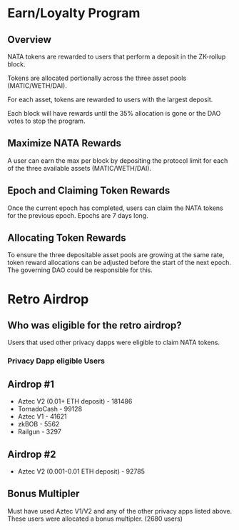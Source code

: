 # Earn/Loyalty Program

## Overview
NATA tokens are rewarded to users that perform a deposit in the ZK-rollup block.

Tokens are allocated portionally across the three asset pools (MATIC/WETH/DAI).

For each asset, tokens are rewarded to users with the largest deposit.

Each block will have rewards until the 35% allocation is gone or the DAO votes to stop the program.

## Maximize NATA Rewards
A user can earn the max per block by depositing the protocol limit for each of the three available assets (MATIC/WETH/DAI). 

## Epoch and Claiming Token Rewards
Once the current epoch has completed, users can claim the NATA tokens for the previous epoch. Epochs are 7 days long. 

## Allocating Token Rewards 
To ensure the three depositable asset pools are growing at the same rate, token reward allocations can be adjusted before the start of the next epoch. The governing DAO could be responsible for this.

# Retro Airdrop

## Who was eligible for the retro airdrop?
Users that used other privacy dapps were eligible to claim NATA tokens.

### Privacy Dapp eligible Users
## Airdrop #1
- Aztec V2 (0.01+ ETH deposit) - 181486
- TornadoCash - 99128
- Aztec V1 - 41621
- zkBOB - 5562 
- Railgun - 3297
## Airdrop #2
- Aztec V2 (0.001-0.01 ETH deposit) - 92785

## Bonus Multipler 
Must have used Aztec V1/V2 and any of the other privacy apps listed above. These users were allocated a bonus multipler. (2680 users)

